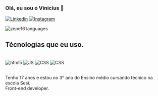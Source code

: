 ### Olá, eu sou o Vinicius 👋

[![Linkedin](https://img.shields.io/badge/LinkedIn-0077B5?style=for-the-badge&logo=linkedin&logoColor=white)](https://www.linkedin.com/in/vinicius-de-marco-00b32b29b/)
[![Instagram](https://img.shields.io/badge/Instagram-E4405F?style=for-the-badge&logo=instagram&logoColor=white)](https://www.instagram.com/vini.demarco/)

![zepe16 languages](https://github-readme-stats.vercel.app/api/top-langs/?username=zepe16&hide_progress=false)


## Técnologias que eu uso.

<div style="display: inline_block"><br/>
<img align="center" alt="html5" src="https://img.shields.io/badge/HTML5-E34F26?style=for-the-badge&logo=html5&logoColor=white"/>
<img align="center" alt="JS" src="https://img.shields.io/badge/JavaScript-323330?style=for-the-badge&logo=javascript&logoColor=F7DF1E"/>
<img align="center" alt="CSS" src="https://img.shields.io/badge/CSS-239120?&style=for-the-badge&logo=css3&logoColor=white"/>
<img align="center" alt="CSS" src="[https://img.shields.io/badge/](https://shields.io/badge/react-black?logo=react&style=for-the-badge)"/>

</div><br>

Tenho 17 anos e estou no 3° ano do Ensino médio cursando técnico na escola Sesi.<br>
Front-end developer.
